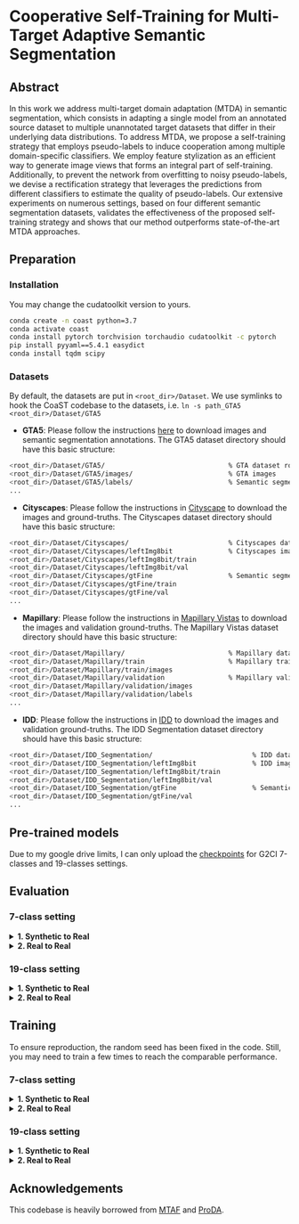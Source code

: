 # Cooperative Self-Training for Multi-Target Adaptive Semantic Segmentation

## Abstract

In this work we address multi-target domain adaptation (MTDA) in semantic segmentation, which consists in adapting a single model from an annotated source dataset to multiple unannotated target datasets that differ in their underlying data distributions. To address MTDA, we propose a self-training strategy that employs pseudo-labels to induce cooperation among multiple domain-specific classifiers. We employ feature stylization as an efficient way to generate image views that forms an integral part of self-training. Additionally, to prevent the network from overfitting to noisy pseudo-labels, we devise a rectification strategy that leverages the predictions from different classifiers to estimate the quality of pseudo-labels. Our extensive experiments on numerous settings, based on four different semantic segmentation datasets, validates the effectiveness of the proposed self-training strategy and shows that our method outperforms state-of-the-art MTDA approaches.

## Preparation

### Installation

You may change the cudatoolkit version to yours.

```bash
conda create -n coast python=3.7
conda activate coast
conda install pytorch torchvision torchaudio cudatoolkit -c pytorch
pip install pyyaml==5.4.1 easydict
conda install tqdm scipy
```

### Datasets

By default, the datasets are put in ``<root_dir>/Dataset``. We use symlinks to hook the CoaST codebase to the datasets, i.e. ``ln -s path_GTA5 <root_dir>/Dataset/GTA5``

* **GTA5**: Please follow the instructions [here](https://download.visinf.tu-darmstadt.de/data/from_games/) to download images and semantic segmentation annotations. The GTA5 dataset directory should have this basic structure:

```bash
<root_dir>/Dataset/GTA5/                               % GTA dataset root
<root_dir>/Dataset/GTA5/images/                        % GTA images
<root_dir>/Dataset/GTA5/labels/                        % Semantic segmentation labels
...
```

* **Cityscapes**: Please follow the instructions in [Cityscape](https://www.cityscapes-dataset.com/) to download the images and ground-truths. The Cityscapes dataset directory should have this basic structure:

```bash
<root_dir>/Dataset/Cityscapes/                         % Cityscapes dataset root
<root_dir>/Dataset/Cityscapes/leftImg8bit              % Cityscapes images
<root_dir>/Dataset/Cityscapes/leftImg8bit/train
<root_dir>/Dataset/Cityscapes/leftImg8bit/val
<root_dir>/Dataset/Cityscapes/gtFine                   % Semantic segmentation labels
<root_dir>/Dataset/Cityscapes/gtFine/train
<root_dir>/Dataset/Cityscapes/gtFine/val
...
```

* **Mapillary**: Please follow the instructions in [Mapillary Vistas](https://www.mapillary.com/dataset/vistas) to download the images and validation ground-truths. The Mapillary Vistas dataset directory should have this basic structure:

```bash
<root_dir>/Dataset/Mapillary/                          % Mapillary dataset root
<root_dir>/Dataset/Mapillary/train                     % Mapillary train set
<root_dir>/Dataset/Mapillary/train/images
<root_dir>/Dataset/Mapillary/validation                % Mapillary validation set
<root_dir>/Dataset/Mapillary/validation/images
<root_dir>/Dataset/Mapillary/validation/labels
...
```

* **IDD**: Please follow the instructions in [IDD](https://idd.insaan.iiit.ac.in/) to download the images and validation ground-truths. The IDD Segmentation dataset directory should have this basic structure:

```bash
<root_dir>/Dataset/IDD_Segmentation/                         % IDD dataset root
<root_dir>/Dataset/IDD_Segmentation/leftImg8bit              % IDD images
<root_dir>/Dataset/IDD_Segmentation/leftImg8bit/train
<root_dir>/Dataset/IDD_Segmentation/leftImg8bit/val
<root_dir>/Dataset/IDD_Segmentation/gtFine                   % Semantic segmentation labels
<root_dir>/Dataset/IDD_Segmentation/gtFine/val
...
```

## Pre-trained models

Due to my google drive limits, I can only upload the [checkpoints](https://drive.google.com/drive/u/0/folders/193DynhYYHxMCX7iAOY1Z5DU4b_4T4AHA) for G2CI 7-classes and 19-classes settings.

## Evaluation

### 7-class setting

<details>
  <summary>
    <b>1. Synthetic to Real</b>
  </summary>

- **GTA5 $\rightarrow$ Cityscapes + IDD.**

  ```bash
  python test.py --bs 1 --stage stage1 --resume_path ./logs/stage1_G2CI/from_gta5_to_2_on_deeplabv2_best_model.pkl
  ```
- **GTA5 $\rightarrow$ Cityscapes + Mapillary.**

  ```bash
  python test.py --bs 1 --stage stage1 --src_dataset gta5 --src_rootpath Dataset/GTA5 --tgt_dataset cityscapes mapillary --tgt_rootpath Dataset/Cityscapes Dataset/Mapillary --resume_path ./logs/stage1_G2CM/from_gta5_to_2_on_deeplabv2_best_model.pkl
  ```
- **GTA5 $\rightarrow$ Mapillary + IDD.**

  ```bash
  python test.py --bs 1 --stage stage1 --src_dataset gta5 --src_rootpath Dataset/GTA5 --tgt_dataset mapillary idd --tgt_rootpath Dataset/Mapillary Dataset/IDD_Segmentation --resume_path ./logs/stage1_G2MI/from_gta5_to_2_on_deeplabv2_best_model.pkl
  ```
- **GTA5 $\rightarrow$ Cityscapes + Mapillary + IDD.**

  ```bash
  python test.py --bs 1 --stage stage1 --src_dataset gta5 --src_rootpath Dataset/GTA5 --tgt_dataset cityscapes mapillary idd --tgt_rootpath Dataset/Cityscapes Dataset/Mapillary Dataset/IDD_Segmentation --resume_path ./logs/stage1_G2CMI/from_gta5_to_3_on_deeplabv2_best_model.pkl
  ```

</details>

<details>
  <summary>
    <b>2. Real to Real</b>
  </summary>

- **Cityscapes $\rightarrow$ Mapillary + IDD.**

  ```bash
  python test.py --bs 1 --stage stage1 --src_dataset cityscapes --src_rootpath Dataset/Cityscapes --tgt_dataset mapillary idd --tgt_rootpath Dataset/Mapillary Dataset/IDD_Segmentation --resume_path ./logs/stage1_G2CI/from_cityscapes_to_2_on_deeplabv2_best_model.pkl
  ```
- **IDD $\rightarrow$ Cityscapes + Mapillary.**

  ```bash
  python test.py --bs 1 --stage stage1 --src_dataset idd --src_rootpath Dataset/IDD_Segmentation --tgt_dataset cityscapes mapillary --tgt_rootpath Dataset/Cityscapes Dataset/Mapillary --resume_path ./logs/stage1_G2CI/from_idd_to_2_on_deeplabv2_best_model.pkl
  ```
- **Mapillary $\rightarrow$ Cityscapes + IDD.**

  ```bash
  python test.py --bs 1 --stage stage1 --src_dataset mapillary --src_rootpath Dataset/Mapillary --tgt_dataset cityscapes idd --tgt_rootpath Dataset/Cityscapes Dataset/IDD_Segmentation --resume_path ./logs/stage1_G2CI/from_mapillary_to_2_on_deeplabv2_best_model.pkl
  ```

</details>

### 19-class setting

<details>
  <summary>
    <b>1. Synthetic to Real</b>
  </summary>

- **GTA5 $\rightarrow$ Cityscapes + IDD.**

  ```bash
  python test.py --bs 1 --n_class 19 --img_size '1024,512' --resize 1024 --rcrop '512,256' --stage stage1 --resume_path ./logs/stage1_G2CI_19/from_gta5_to_2_on_deeplabv2_best_model.pkl
  ```
- **GTA5 $\rightarrow$ Cityscapes + Mapillary.**

  ```bash
  python test.py --bs 1 --n_class 19 --img_size '1024,512' --resize 1024 --rcrop '512,256' --stage stage1 --src_dataset gta5 --src_rootpath Dataset/GTA5 --tgt_dataset cityscapes mapillary --tgt_rootpath Dataset/Cityscapes Dataset/Mapillary --resume_path ./logs/stage1_G2CM_19/from_gta5_to_2_on_deeplabv2_best_model.pkl
  ```
- **GTA5 $\rightarrow$ Mapillary + IDD.**

  ```bash
  python test.py --bs 1 --n_class 19 --img_size '1024,512' --resize 1024 --rcrop '512,256' --stage stage1 --src_dataset gta5 --src_rootpath Dataset/GTA5 --tgt_dataset mapillary idd --tgt_rootpath Dataset/Mapillary Dataset/IDD_Segmentation --resume_path ./logs/stage1_G2MI_19/from_gta5_to_2_on_deeplabv2_best_model.pkl
  ```
- **GTA5 $\rightarrow$ Cityscapes + Mapillary + IDD.**

  ```bash
  python test.py --bs 1 --n_class 19 --img_size '1024,512' --resize 1024 --rcrop '512,256' --stage stage1 --src_dataset gta5 --src_rootpath Dataset/GTA5 --tgt_dataset cityscapes mapillary idd --tgt_rootpath Dataset/Cityscapes Dataset/Mapillary Dataset/IDD_Segmentation --resume_path ./logs/stage1_G2CMI_19/from_gta5_to_3_on_deeplabv2_best_model.pkl
  ```

</details>

<details>
  <summary>
    <b>2. Real to Real</b>
  </summary>

- **Cityscapes $\rightarrow$ Mapillary + IDD.**

  ```bash
  python test.py --bs 1 --n_class 19 --img_size '1024,512' --resize 1024 --rcrop '512,256' --stage stage1 --src_dataset cityscapes --src_rootpath Dataset/Cityscapes --tgt_dataset mapillary idd --tgt_rootpath Dataset/Mapillary Dataset/IDD_Segmentation --resume_path ./logs/stage1_G2CI_19/from_cityscapes_to_2_on_deeplabv2_best_model.pkl
  ```
- **IDD $\rightarrow$ Cityscapes + Mapillary.**

  ```bash
  python test.py --bs 1 --n_class 19 --img_size '1024,512' --resize 1024 --rcrop '512,256' --stage stage1 --src_dataset idd --src_rootpath Dataset/IDD_Segmentation --tgt_dataset cityscapes mapillary --tgt_rootpath Dataset/Cityscapes Dataset/Mapillary --resume_path ./logs/stage1_G2CI_19/from_idd_to_2_on_deeplabv2_best_model.pkl
  ```
- **Mapillary $\rightarrow$ Cityscapes + IDD.**

  ```bash
  python test.py --bs 1 --n_class 19 --img_size '1024,512' --resize 1024 --rcrop '512,256' --stage stage1 --src_dataset mapillary --src_rootpath Dataset/Mapillary --tgt_dataset cityscapes idd --tgt_rootpath Dataset/Cityscapes Dataset/IDD_Segmentation --resume_path ./logs/stage1_G2CI_19/from_mapillary_to_2_on_deeplabv2_best_model.pkl
  ```

</details>

## Training

To ensure reproduction, the random seed has been fixed in the code. Still, you may need to train a few times to reach the comparable performance.

### 7-class setting

<details>
  <summary>
    <b>1. Synthetic to Real</b>
  </summary>

- **GTA5 $\rightarrow$ Cityscapes + IDD.**

  * Warm up.

  ```bash
  python train.py --name warmup_G2CI --stage warm_up --freeze_bn --gan Vanilla --lr 2.5e-4 --adv 0.001 --no_resume
  ```

  * Self-training.

  ```bash
  python train.py --name stage1_G2CI --used_save_pseudo --rectify --resume_path ./logs/warmup_G2CI/from_gta5_to_2_on_deeplabv2_current_model.pkl
  ```
- **GTA5 $\rightarrow$ Cityscapes + Mapillary.**

  * Warm up.

  ```bash
  python train.py --name warmup_G2CM --src_dataset gta5 --src_rootpath Dataset/GTA5 --tgt_dataset cityscapes mapillary --tgt_rootpath Dataset/Cityscapes Dataset/Mapillary --stage warm_up --freeze_bn --gan Vanilla --lr 2.5e-4 --adv 0.001 --no_resume
  ```

  * Self-training.

  ```bash
  python train.py --name stage1_G2CM --src_dataset gta5 --src_rootpath Dataset/GTA5 --tgt_dataset cityscapes mapillary --tgt_rootpath Dataset/Cityscapes Dataset/Mapillary --used_save_pseudo --rectify --resume_path ./logs/warmup_G2CM/from_gta5_to_2_on_deeplabv2_current_model.pkl
  ```
- **GTA5 $\rightarrow$ Mapillary + IDD.**

  * Warm up.

  ```bash
  python train.py --name warmup_G2MI --src_dataset gta5 --src_rootpath Dataset/GTA5 --tgt_dataset mapillary idd --tgt_rootpath Dataset/Mapillary Dataset/IDD_Segmentation --stage warm_up --freeze_bn --gan Vanilla --lr 2.5e-4 --adv 0.001 --no_resume
  ```

  * Self-training.

  ```bash
  python train.py --name stage1_G2MI --src_dataset gta5 --src_rootpath Dataset/GTA5 --tgt_dataset mapillary idd --tgt_rootpath Dataset/Mapillary Dataset/IDD_Segmentation --used_save_pseudo --rectify --resume_path ./logs/warmup_G2MI/from_gta5_to_2_on_deeplabv2_current_model.pkl
  ```
- **GTA5 $\rightarrow$ Cityscapes + Mapillary + IDD.**

  * Warm up.

  ```bash
  python train.py --name warmup_G2CMI --src_dataset gta5 --src_rootpath Dataset/GTA5 --tgt_dataset cityscapes mapillary idd --tgt_rootpath Dataset/Cityscapes Dataset/Mapillary Dataset/IDD_Segmentation --stage warm_up --freeze_bn --gan Vanilla --lr 2.5e-4 --adv 0.001 --no_resume
  ```

  * Self-training.

  ```bash
  python train.py --name stage1_G2CMI --src_dataset gta5 --src_rootpath Dataset/GTA5 --tgt_dataset cityscapes mapillary idd --tgt_rootpath Dataset/Cityscapes Dataset/Mapillary Dataset/IDD_Segmentation --used_save_pseudo --rectify --resume_path ./logs/warmup_G2CMI/from_gta5_to_3_on_deeplabv2_current_model.pkl
  ```

</details>

<details>
  <summary>
    <b>2. Real to Real</b>
  </summary>

- **Cityscapes $\rightarrow$ Mapillary + IDD.**

  * Warm up.

  ```bash
  python train.py --name warmup_C2MI --src_dataset cityscapes --src_rootpath Dataset/Cityscapes --tgt_dataset mapillary idd --tgt_rootpath Dataset/Mapillary Dataset/IDD_Segmentation --stage warm_up --freeze_bn --gan Vanilla --lr 2.5e-4 --adv 0.001 --no_resume
  ```

  * Self-training.

  ```bash
  python train.py --name stage1_C2MI --src_dataset cityscapes --src_rootpath Dataset/Cityscapes --tgt_dataset mapillary idd --tgt_rootpath Dataset/Mapillary Dataset/IDD_Segmentation --used_save_pseudo --rectify --resume_path ./logs/warmup_C2MI/from_cityscapes_to_2_on_deeplabv2_current_model.pkl
  ```
- **IDD $\rightarrow$ Cityscapes + Mapillary.**

  * Warm up.

  ```bash
  python train.py --name warmup_I2CM --src_dataset idd --src_rootpath Dataset/IDD_Segmentation --tgt_dataset cityscapes mapillary --tgt_rootpath Dataset/Cityscapes Dataset/Mapillary --stage warm_up --freeze_bn --gan Vanilla --lr 2.5e-4 --adv 0.001 --no_resume
  ```

  * Self-training.

  ```bash
  python train.py --name stage1_I2CM --src_dataset idd --src_rootpath Dataset/IDD_Segmentation --tgt_dataset cityscapes mapillary --tgt_rootpath Dataset/Cityscapes Dataset/Mapillary --used_save_pseudo --rectify --resume_path ./logs/warmup_I2CM/from_idd_to_2_on_deeplabv2_current_model.pkl
  ```
- **Mapillary $\rightarrow$ Cityscapes + IDD.**

  * Warm up.

  ```bash
  python train.py --name warmup_M2CI --src_dataset mapillary --src_rootpath Dataset/Mapillary --tgt_dataset cityscapes idd --tgt_rootpath Dataset/Cityscapes Dataset/IDD_Segmentation --stage warm_up --freeze_bn --gan Vanilla --lr 2.5e-4 --adv 0.001 --no_resume
  ```

  * Self-training.

  ```bash
  python train.py --name stage1_M2CI --src_dataset mapillary --src_rootpath Dataset/Mapillary --tgt_dataset cityscapes idd --tgt_rootpath Dataset/Cityscapes Dataset/IDD_Segmentation --used_save_pseudo --rectify --resume_path ./logs/warmup_M2CI/from_mapillary_to_2_on_deeplabv2_current_model.pkl
  ```

</details>

### 19-class setting

<details>
  <summary>
    <b>1. Synthetic to Real</b>
  </summary>

- **GTA5 $\rightarrow$ Cityscapes + IDD.**

  * Warm up.

  ```bash
  python train.py --name warmup_G2CI_19 --n_class 19 --img_size '1024,512' --resize 1024 --rcrop '512,256' --stage warm_up --freeze_bn --gan Vanilla --lr 2.5e-4 --adv 0.001 --no_resume
  ```

  * Self-training.

  ```bash
  python train.py --name stage1_G2CI_19 --n_class 19 --img_size '1024,512' --resize 1024 --rcrop '512,256' --used_save_pseudo --rectify --resume_path ./logs/warmup_G2CI_19/from_gta5_to_2_on_deeplabv2_current_model.pkl
  ```
- **GTA5 $\rightarrow$ Cityscapes + Mapillary.**

  * Warm up.

  ```bash
  python train.py --name warmup_G2CM_19 --n_class 19 --img_size '1024,512' --resize 1024 --rcrop '512,256' --src_dataset gta5 --src_rootpath Dataset/GTA5 --tgt_dataset cityscapes mapillary --tgt_rootpath Dataset/Cityscapes Dataset/Mapillary --stage warm_up --freeze_bn --gan Vanilla --lr 2.5e-4 --adv 0.001 --no_resume
  ```

  * Self-training.

  ```bash
  python train.py --name stage1_G2CM_19 --n_class 19 --img_size '1024,512' --resize 1024 --rcrop '512,256' --src_dataset gta5 --src_rootpath Dataset/GTA5 --tgt_dataset cityscapes mapillary --tgt_rootpath Dataset/Cityscapes Dataset/Mapillary --used_save_pseudo --rectify --resume_path ./logs/warmup_G2CM_19/from_gta5_to_2_on_deeplabv2_current_model.pkl
  ```
- **GTA5 $\rightarrow$ Mapillary + IDD.**

  * Warm up.

  ```bash
  python train.py --name warmup_G2MI_19 --n_class 19 --img_size '1024,512' --resize 1024 --rcrop '512,256' --src_dataset gta5 --src_rootpath Dataset/GTA5 --tgt_dataset mapillary idd --tgt_rootpath Dataset/Mapillary Dataset/IDD_Segmentation --stage warm_up --freeze_bn --gan Vanilla --lr 2.5e-4 --adv 0.001 --no_resume
  ```

  * Self-training.

  ```bash
  python train.py --name stage1_G2MI_19 --n_class 19 --img_size '1024,512' --resize 1024 --rcrop '512,256' --src_dataset gta5 --src_rootpath Dataset/GTA5 --tgt_dataset mapillary idd --tgt_rootpath Dataset/Mapillary Dataset/IDD_Segmentation --used_save_pseudo --rectify --resume_path ./logs/warmup_G2MI/from_gta5_to_2_on_deeplabv2_current_model.pkl
  ```
- **GTA5 $\rightarrow$ Cityscapes + Mapillary + IDD.**

  * Warm up.

  ```bash
  python train.py --name warmup_G2CMI_19 --n_class 19 --img_size '1024,512' --resize 1024 --rcrop '512,256' --src_dataset gta5 --src_rootpath Dataset/GTA5 --tgt_dataset cityscapes mapillary idd --tgt_rootpath Dataset/Cityscapes Dataset/Mapillary Dataset/IDD_Segmentation --stage warm_up --freeze_bn --gan Vanilla --lr 2.5e-4 --adv 0.001 --no_resume
  ```

  * Self-training.

  ```bash
  python train.py --name stage1_G2CMI_19 --n_class 19 --img_size '1024,512' --resize 1024 --rcrop '512,256' --src_dataset gta5 --src_rootpath Dataset/GTA5 --tgt_dataset cityscapes mapillary idd --tgt_rootpath Dataset/Cityscapes Dataset/Mapillary Dataset/IDD_Segmentation --used_save_pseudo --rectify --resume_path ./logs/warmup_G2CMI/from_gta5_to_3_on_deeplabv2_current_model.pkl
  ```

</details>

<details>
  <summary>
    <b>2. Real to Real</b>
  </summary>

- **Cityscapes $\rightarrow$ Mapillary + IDD.**

  * Warm up.

  ```bash
  python train.py --name warmup_C2MI_19 --n_class 19 --img_size '1024,512' --resize 1024 --rcrop '512,256'  --src_dataset cityscapes --src_rootpath Dataset/Cityscapes --tgt_dataset mapillary idd --tgt_rootpath Dataset/Mapillary Dataset/IDD_Segmentation --stage warm_up --freeze_bn --gan Vanilla --lr 2.5e-4 --adv 0.001 --no_resume
  ```

  * Self-training.

  ```bash
  python train.py --name stage1_C2MI_19 --n_class 19 --img_size '1024,512' --resize 1024 --rcrop '512,256'  --src_dataset cityscapes --src_rootpath Dataset/Cityscapes --tgt_dataset mapillary idd --tgt_rootpath Dataset/Mapillary Dataset/IDD_Segmentation --used_save_pseudo --rectify --resume_path ./logs/warmup_C2MI_19/from_cityscapes_to_2_on_deeplabv2_current_model.pkl
  ```
- **IDD $\rightarrow$ Cityscapes + Mapillary.**

  * Warm up.

  ```bash
  python train.py --name warmup_I2CM_19 --n_class 19 --img_size '1024,512' --resize 1024 --rcrop '512,256'  --src_dataset idd --src_rootpath Dataset/IDD_Segmentation --tgt_dataset cityscapes mapillary --tgt_rootpath Dataset/Cityscapes Dataset/Mapillary --stage warm_up --freeze_bn --gan Vanilla --lr 2.5e-4 --adv 0.001 --no_resume
  ```

  * Self-training.

  ```bash
  python train.py --name stage1_I2CM_19 --n_class 19 --img_size '1024,512' --resize 1024 --rcrop '512,256'  --src_dataset idd --src_rootpath Dataset/IDD_Segmentation --tgt_dataset cityscapes mapillary --tgt_rootpath Dataset/Cityscapes Dataset/Mapillary --used_save_pseudo --rectify --resume_path ./logs/warmup_I2CM_19/from_idd_to_2_on_deeplabv2_current_model.pkl
  ```
- **Mapillary $\rightarrow$ Cityscapes + IDD.**

  * Warm up.

  ```bash
  python train.py --name warmup_M2CI_19 --n_class 19 --img_size '1024,512' --resize 1024 --rcrop '512,256'  --src_dataset mapillary --src_rootpath Dataset/Mapillary --tgt_dataset cityscapes idd --tgt_rootpath Dataset/Cityscapes Dataset/IDD_Segmentation --stage warm_up --freeze_bn --gan Vanilla --lr 2.5e-4 --adv 0.001 --no_resume
  ```

  * Self-training.

  ```bash
  python train.py --name stage1_M2CI_19 --n_class 19 --img_size '1024,512' --resize 1024 --rcrop '512,256'  --src_dataset mapillary --src_rootpath Dataset/Mapillary --tgt_dataset cityscapes idd --tgt_rootpath Dataset/Cityscapes Dataset/IDD_Segmentation --used_save_pseudo --rectify --resume_path ./logs/warmup_M2CI_19/from_mapillary_to_2_on_deeplabv2_current_model.pkl
  ```

</details>

## Acknowledgements

This codebase is heavily borrowed from [MTAF](https://github.com/valeoai/MTAF) and [ProDA](https://github.com/microsoft/ProDA).
